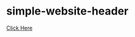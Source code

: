 # simple-website-header

[Click Here](https://aditi002-holo.github.io/webdev-foundations-practice/simple-website-header)